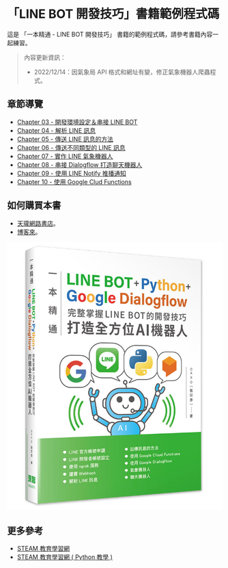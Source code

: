 # 「LINE BOT 開發技巧」書籍範例程式碼

這是 「一本精通 - LINE BOT 開發技巧」 書籍的範例程式碼，請參考書籍內容一起練習。

> 內容更新資訊：
> - 2022/12/14：因氣象局 API 格式和網址有變，修正氣象機器人爬蟲程式。

## 章節導覽

- [Chapter 03 - 開發環境設定＆串接 LINE BOT](ch3)
- [Chapter 04 - 解析 LINE 訊息](ch4)
- [Chapter 05 - 傳送 LINE 訊息的方法](ch5)
- [Chapter 06 - 傳送不同類型的 LINE 訊息](ch6)
- [Chapter 07 - 實作 LINE 氣象機器人](ch7)
- [Chapter 08 - 串接 Dialogflow 打造聊天機器人](ch8)
- [Chapter 09 - 使用 LINE Notify 推播通知](ch9)
- [Chapter 10 - 使用 Google Clud Functions](ch10)

## 如何購買本書

- [天瓏網路書店](https://www.tenlong.com.tw/products/9786267146835?list_name=b-r7-zh_tw)。
- [博客來](https://www.books.com.tw/products/0010943754?sloc=main)。

![一本精通 - LINE BOT 開發技巧](cover.jpeg)

## 更多參考

- [STEAM 教育學習網](https://steam.oxxostudio.tw)
- [STEAM 教育學習網 ( Python 教學 )](https://steam.oxxostudio.tw/category/python/info/start.html)